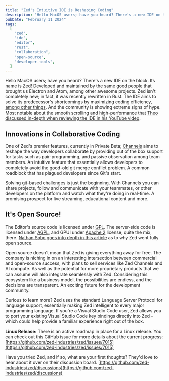 ```yaml
---
title: "Zed's Intuitive IDE is Reshaping Coding"
description: "Hello MacOS users; have you heard? There's a new IDE on the block. Its name is Zed! Developed and maintained by the same good people that brought us Electron and Atom, among other awesome projects. Zed isn't completely new; in fact, it was recently rewritten in Rust. The IDE..."
pubDate: "February 11 2024"
tags:
  [
    "zed",
    "ide",
    "editor",
    "rust",
    "collaboration",
    "open-source",
    "developer-tools",
  ]
---
```


Hello MacOS users; have you heard? There's a new IDE on the block. Its name is Zed! Developed and maintained by the same good people that brought us Electron and Atom, among other awesome projects. Zed isn't completely new; in fact, it was recently rewritten in Rust. The IDE aims to solve its predecessor's shortcomings by maximizing coding efficiency, [among other things](https://zed.dev/about). And the community is showing extreme signs of hype. Most notable about the smooth scrolling and high-performance that [Theo discussed in-depth when reviewing the IDE in his YouTube video](https://www.youtube.com/watch?v=ZOYp6-k9HhE).

## Innovations in Collaborative Coding

One of Zed's premier features, currently in Private Beta; [Channels](https://zed.dev/docs/channels) aims to reshape the way developers collaborate by providing out of the box support for tasks such as pair-programming, and passive observation among team members. An intuitive feature that essentially allows developers to completely avoid the good-old git merge conflict problem. A common roadblock that has plagued developers since Git's start.

Solving git-based challenges is just the beginning. With Channels you can share projects, follow and communicate with your teammates, or other developers on the platform and watch what they're doing in real-time. A promising prospect for live streaming, educational content and more.

## It's Open Source!

The Editor's source code is licensed under [GPL](https://github.com/zed-industries/zed/blob/main/LICENSE-GPL). The server-side code is licensed under [AGPL](https://github.com/zed-industries/zed/blob/main/LICENSE-AGPL), and GPUI under [Apache 2](https://github.com/zed-industries/zed/blob/main/LICENSE-APACHE) license; quite the mix, there. [Nathan Sobo goes into depth in this article](https://zed.dev/blog/zed-is-now-open-source) as to why Zed went fully open source.

Open source doesn't mean that Zed is giving everything away for free. The company is niching in on an interesting intersection between commercial and open-source success, with plans to sell services like Zed Channels and AI compute. As well as the potential for more proprietary products that we can assume will also integrate seamlessly with Zed. Considering this ecosystem like a business model, the possibilities are endless, and the decisions are transparent. An exciting future for the development community.

Curious to learn more? Zed uses the standard Language Server Protocol for language support, essentially making Zed intelligent to every major programming language. If you're a Visual Studio Code user, Zed allows you to port your existing Visual Studio Code key bindings directly into Zed - which could help provide a familiar experience right out of the box.

**Linux Release:** There is an active roadmap in place for a Linux release. You can check out this GitHub issue for more details about the current progress: [https://github.com/zed-industries/zed/issues/7015](https://github.com/zed-industries/zed/issues/7015)

Have you tried Zed, and if so, what are your first thoughts? They'd love to hear about it over on their discussion board. [https://github.com/zed-industries/zed/discussions](https://github.com/zed-industries/zed/discussions)

